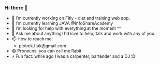 ### Hi there 👋
<ul>
  <li> 🔭 I’m currently working on Fitly - diet and training web app.</li>
  <li> 🌱 I’m currently learning JAVA @InfoShareAcademy</li>
  <li> 🤔 I’m looking for help with everything at the moment ^^</li>
  <li> 💬 Ask me about anything! I'd love to help, talk and work with any of you.</li>
  <li> 📫 How to reach me:
    <ul>
      <li> piotrek.fiuk@gmail.com </li>
    </ul>
  </li>
  <li> 😄 Pronouns: you can call me Rabit</li>
  <li> ⚡ Fun fact: while ago I was a carpenter, bartender and a DJ :D</li>
</ul>

